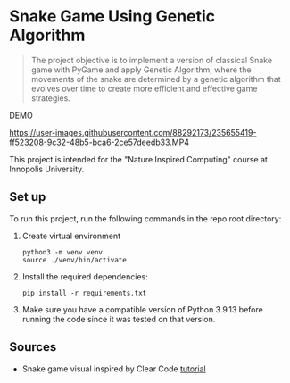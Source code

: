 # Snake Game Using Genetic Algorithm

> The project objective is to implement a version of classical Snake game with PyGame and apply Genetic Algorithm, where the movements of the snake are determined by a genetic algorithm that evolves over time to create more efficient and effective game strategies. 

DEMO



https://user-images.githubusercontent.com/88292173/235655419-ff523208-9c32-48b5-bca6-2ce57deedb33.MP4



This project is intended for the "Nature Inspired Computing" course at Innopolis University.



## Set up
To run this project, run the following commands in the repo root directory:
1. Create virtual environment
    ```
    python3 -m venv venv
    source ./venv/bin/activate
    ```
2. Install the required dependencies:
    ```
    pip install -r requirements.txt
    ```
3. Make sure you have a compatible version of Python 3.9.13 before running the code since it was tested on that version.


## Sources
- Snake game visual inspired by Clear Code [tutorial](https://www.youtube.com/watch?app=desktop&v=QFvqStqPCRU&pp=ygUMUHlnYW1lIHNuYWtl)
